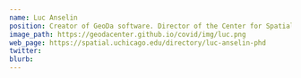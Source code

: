 ```yaml
---
name: Luc Anselin 
position: Creator of GeoDa software. Director of the Center for Spatial Data Science, Stein-Freiler Distinguished Service Professor of Sociology at the College, & a Senior Fellow at NORC.
image_path: https://geodacenter.github.io/covid/img/luc.png
web_page: https://spatial.uchicago.edu/directory/luc-anselin-phd
twitter: 
blurb: 
---
```

